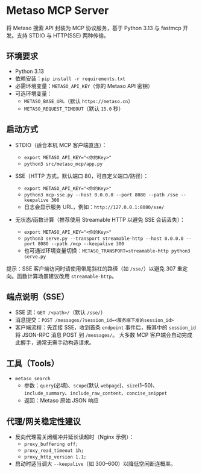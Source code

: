 # Metaso MCP Server

将 Metaso 搜索 API 封装为 MCP 协议服务，基于 Python 3.13 与 fastmcp 开发。支持 STDIO 与 HTTP(SSE) 两种传输。

## 环境要求
- Python 3.13
- 依赖安装：`pip install -r requirements.txt`
- 必需环境变量：`METASO_API_KEY`（你的 Metaso API 密钥）
- 可选环境变量：
  - `METASO_BASE_URL`（默认 `https://metaso.cn`）
  - `METASO_REQUEST_TIMEOUT`（默认 `15.0` 秒）

## 启动方式
- STDIO（适合本机 MCP 客户端直连）：
  - `export METASO_API_KEY="<你的Key>"`
  - `python3 src/metaso_mcp/app.py`
- SSE（HTTP 方式，默认端口 80，可自定义端口/路径）：
  - `export METASO_API_KEY="<你的Key>"`
  - `python3 mcp-sse.py --host 0.0.0.0 --port 8080 --path /sse --keepalive 300`
  - 日志会显示服务 URL，例如：`http://127.0.0.1:8080/sse/`

- 无状态/函数计算（推荐使用 Streamable HTTP 以避免 SSE 会话丢失）：
  - `export METASO_API_KEY="<你的Key>"`
  - `python3 serve.py --transport streamable-http --host 0.0.0.0 --port 8080 --path /mcp --keepalive 300`
  - 也可通过环境变量切换：`METASO_TRANSPORT=streamable-http python3 serve.py`

提示：SSE 客户端访问时请使用带尾斜杠的路径（如 `/sse/`）以避免 307 重定向。函数计算场景建议改用 `streamable-http`。

## 端点说明（SSE）
- SSE 流：`GET /<path>/`（默认 `/sse/`）
- 消息提交：`POST /messages/?session_id=<服务端下发的session_id>`
- 客户端流程：先连接 SSE，收到首条 `endpoint` 事件后，按其中的 `session_id` 将 JSON-RPC 消息 POST 到 `/messages/`。
  大多数 MCP 客户端会自动完成此握手，通常无需手动构造请求。

## 工具（Tools）
- `metaso_search`
  - 参数：`query`(必填)、`scope`(默认 `webpage`)、`size`(1–50)、`include_summary`、`include_raw_content`、`concise_snippet`
  - 返回：Metaso 原始 JSON 响应

## 代理/网关稳定性建议
- 反向代理需关闭缓冲并延长读超时（Nginx 示例）：
  - `proxy_buffering off;`
  - `proxy_read_timeout 1h;`
  - `proxy_http_version 1.1;`
- 启动时适当调大 `--keepalive`（如 300–600）以降低空闲断连概率。
